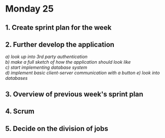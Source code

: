 # Monday 25

## 1. Create sprint plan for the week
## 2. Further develop the application 
_a) look up into 3rd party authentication_  
_b) make a full sketch of how the application should look like_  
_c) start implementing database system_  
_d) implement basic client-server communication with a button_
_e) look into databases_
## 3. Overview of previous week's sprint plan
## 4. Scrum
## 5. Decide on the division of jobs